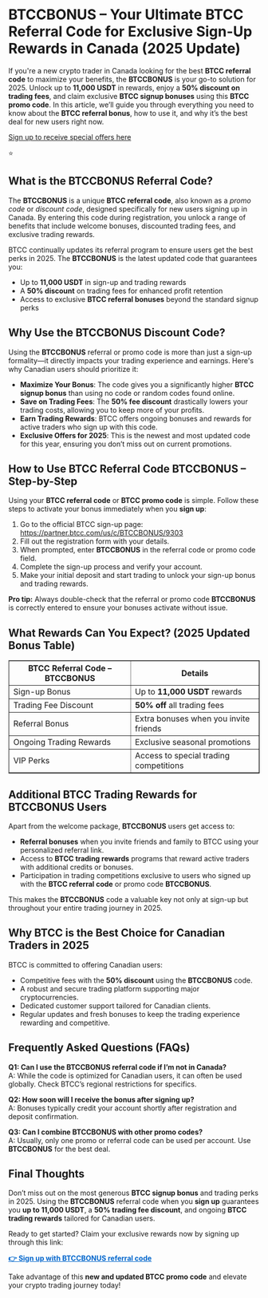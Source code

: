 
<h1>BTCCBONUS – Your Ultimate BTCC Referral Code for Exclusive Sign-Up Rewards in Canada (2025 Update)</h1>
<p>If you're a new crypto trader in Canada looking for the best <strong>BTCC referral code</strong> to maximize your benefits, the <strong>BTCCBONUS</strong> is your go-to solution for 2025. Unlock up to <strong>11,000 USDT</strong> in rewards, enjoy a <strong>50% discount on trading fees</strong>, and claim exclusive <strong>BTCC signup bonuses</strong> using this <strong>BTCC promo code</strong>. In this article, we’ll guide you through everything you need to know about the <strong>BTCC referral bonus</strong>, how to use it, and why it’s the best deal for new users right now.</p>
<p><a href="https://partner.btcc.com/us/c/BTCCBONUS/9303" target="_blank">Sign up to receive special offers here</a></p

<img src="https://images.mirror-media.xyz/publication-images/Poz8BlB9BgSoA-3eFI7xG.png?height=500&amp;width=1000" decoding="async" data-nimg="fill" class="css-xah9so" style="position: absolute; inset: 0px; box-sizing: border-box; padding: 0px; border: none; margin: auto; display: block; width: 0px; height: 0px; min-width: 100%; max-width: 100%; min-height: 100%; max-height: 100%;">⭐ 
<h2>What is the BTCCBONUS Referral Code?</h2>
<p>The <strong>BTCCBONUS</strong> is a unique <strong>BTCC referral code</strong>, also known as a <em>promo code</em> or <em>discount code</em>, designed specifically for new users signing up in Canada. By entering this code during registration, you unlock a range of benefits that include welcome bonuses, discounted trading fees, and exclusive trading rewards.</p>
<p>BTCC continually updates its referral program to ensure users get the best perks in 2025. The <strong>BTCCBONUS</strong> is the latest updated code that guarantees you:</p>
<ul>
<li>Up to <strong>11,000 USDT</strong> in sign-up and trading rewards</li>
<li>A <strong>50% discount</strong> on trading fees for enhanced profit retention</li>
<li>Access to exclusive <strong>BTCC referral bonuses</strong> beyond the standard signup perks</li>
</ul>

<h2>Why Use the BTCCBONUS Discount Code?</h2>
<p>Using the <strong>BTCCBONUS</strong> referral or promo code is more than just a sign-up formality—it directly impacts your trading experience and earnings. Here's why Canadian users should prioritize it:</p>
<ul>
<li><strong>Maximize Your Bonus</strong>: The code gives you a significantly higher <strong>BTCC signup bonus</strong> than using no code or random codes found online.</li>
<li><strong>Save on Trading Fees</strong>: The <strong>50% fee discount</strong> drastically lowers your trading costs, allowing you to keep more of your profits.</li>
<li><strong>Earn Trading Rewards</strong>: BTCC offers ongoing bonuses and rewards for active traders who sign up with this code.</li>
<li><strong>Exclusive Offers for 2025</strong>: This is the newest and most updated code for this year, ensuring you don’t miss out on current promotions.</li>
</ul>
<h2>How to Use BTCC Referral Code BTCCBONUS – Step-by-Step</h2>
<p>Using your <strong>BTCC referral code</strong> or <strong>BTCC promo code</strong> is simple. Follow these steps to activate your bonus immediately when you <strong>sign up</strong>:</p>
<ol>
<li>Go to the official BTCC sign-up page: <a href="https://partner.btcc.com/us/c/BTCCBONUS/9303" target="_blank" rel="noopener noreferrer">https://partner.btcc.com/us/c/BTCCBONUS/9303</a></li>
<li>Fill out the registration form with your details.</li>
<li>When prompted, enter <strong>BTCCBONUS</strong> in the referral code or promo code field.</li>
<li>Complete the sign-up process and verify your account.</li>
<li>Make your initial deposit and start trading to unlock your sign-up bonus and trading rewards.</li>
</ol>
<p><strong>Pro tip:</strong> Always double-check that the referral or promo code <strong>BTCCBONUS</strong> is correctly entered to ensure your bonuses activate without issue.</p>
<h2>What Rewards Can You Expect? (2025 Updated Bonus Table)</h2>
<table border="1" cellpadding="8" cellspacing="0" style="border-collapse: collapse;">
<thead>
<tr>
<th>BTCC Referral Code – BTCCBONUS</th>
<th>Details</th>
</tr>
</thead>
<tbody>
<tr>
<td>Sign-up Bonus</td>
<td>Up to <strong>11,000 USDT</strong> rewards</td>
</tr>
<tr>
<td>Trading Fee Discount</td>
<td><strong>50% off</strong> all trading fees</td>
</tr>
<tr>
<td>Referral Bonus</td>
<td>Extra bonuses when you invite friends</td>
</tr>
<tr>
<td>Ongoing Trading Rewards</td>
<td>Exclusive seasonal promotions</td>
</tr>
<tr>
<td>VIP Perks</td>
<td>Access to special trading competitions</td>
</tr>
</tbody>
</table>
<h2>Additional BTCC Trading Rewards for BTCCBONUS Users</h2>
<p>Apart from the welcome package, <strong>BTCCBONUS</strong> users get access to:</p>
<ul>
<li><strong>Referral bonuses</strong> when you invite friends and family to BTCC using your personalized referral link.</li>
<li>Access to <strong>BTCC trading rewards</strong> programs that reward active traders with additional credits or bonuses.</li>
<li>Participation in trading competitions exclusive to users who signed up with the <strong>BTCC referral code</strong> or promo code <strong>BTCCBONUS</strong>.</li>
</ul>
<p>This makes the <strong>BTCCBONUS</strong> code a valuable key not only at sign-up but throughout your entire trading journey in 2025.</p>
<h2>Why BTCC is the Best Choice for Canadian Traders in 2025</h2>
<p>BTCC is committed to offering Canadian users:</p>
<ul>
<li>Competitive fees with the <strong>50% discount</strong> using the <strong>BTCCBONUS</strong> code.</li>
<li>A robust and secure trading platform supporting major cryptocurrencies.</li>
<li>Dedicated customer support tailored for Canadian clients.</li>
<li>Regular updates and fresh bonuses to keep the trading experience rewarding and competitive.</li>
</ul>
<h2>Frequently Asked Questions (FAQs)</h2>
<p><strong>Q1: Can I use the BTCCBONUS referral code if I’m not in Canada?</strong><br />
A: While the code is optimized for Canadian users, it can often be used globally. Check BTCC’s regional restrictions for specifics.</p>
<p><strong>Q2: How soon will I receive the bonus after signing up?</strong><br />
A: Bonuses typically credit your account shortly after registration and deposit confirmation.</p>
<p><strong>Q3: Can I combine BTCCBONUS with other promo codes?</strong><br />
A: Usually, only one promo or referral code can be used per account. Use <strong>BTCCBONUS</strong> for the best deal.</p>
<h2>Final Thoughts</h2>
<p>Don’t miss out on the most generous <strong>BTCC signup bonus</strong> and trading perks in 2025. Using the <strong>BTCCBONUS</strong> referral code when you <strong>sign up</strong> guarantees you <strong>up to 11,000 USDT</strong>, a <strong>50% trading fee discount</strong>, and ongoing <strong>BTCC trading rewards</strong> tailored for Canadian users.</p>
<p>Ready to get started? Claim your exclusive rewards now by signing up through this link:</p>
<p><a href="https://partner.btcc.com/us/c/BTCCBONUS/9303" target="_blank" rel="noopener noreferrer" style="font-weight: bold; color: #0066cc;">👉 Sign up with BTCCBONUS referral code</a></p>
<p>Take advantage of this <strong>new and updated BTCC promo code</strong> and elevate your crypto trading journey today!</p>
</body>
</html>
